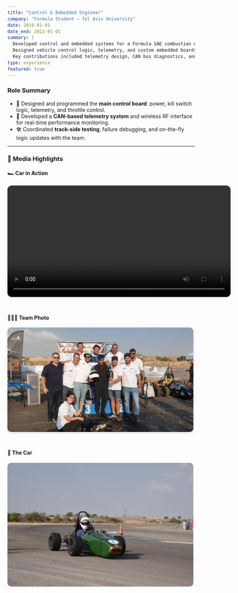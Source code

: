 ```yaml
---
title: "Control & Embedded Engineer"
company: "Formula Student – Tel Aviv University"
date: 2019-01-01
date_end: 2022-01-01
summary: |
  Developed control and embedded systems for a Formula SAE combustion engine race car.  
  Designed vehicle control logic, telemetry, and custom embedded boards.  
  Key contributions included telemetry design, CAN bus diagnostics, and driver control mapping.
type: experience
featured: true
---
```


### Role Summary

- 🧠 Designed and programmed the **main control board**: power, kill switch logic, telemetry, and throttle control.
- 📡 Developed a **CAN-based telemetry system** and wireless RF interface for real-time performance monitoring.
- 🛠️ Coordinated **track-side testing**, failure debugging, and on-the-fly logic updates with the team.

---

### 📸 Media Highlights

#### 🏎️ Car in Action

<video controls width="600" style="border-radius: 12px; box-shadow: 0 2px 8px rgba(0,0,0,0.1); margin-bottom: 1.5rem;">
  <source src="car_action.mp4" type="video/mp4">
  Your browser does not support the video tag.
</video>


#### 🧑‍🤝‍🧑 Team Photo

<img src="team_photo.jpg" width="500" alt="Our Team" style="border-radius: 10px; box-shadow: 0 2px 8px rgba(0,0,0,0.15); margin-bottom: 1.5rem;" />

#### 🚗 The Car

<img src="car_photo.jpg" width="500" alt="Car" style="border-radius: 10px; margin-bottom: 1.5rem;" />
